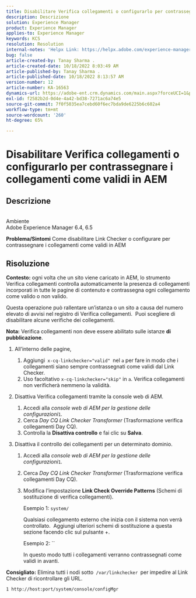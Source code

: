 ```yaml
---
title: Disabilitare Verifica collegamenti o configurarlo per contrassegnare i collegamenti come validi in AEM
description: Descrizione
solution: Experience Manager
product: Experience Manager
applies-to: Experience Manager
keywords: KCS
resolution: Resolution
internal-notes: 'Helpx Link: https://helpx.adobe.com/experience-manager/kb/how-to-configure-linkchecker-tomark-alllinks-asvalid.html'
bug: false
article-created-by: Tanay Sharma .
article-created-date: 10/18/2022 8:03:49 AM
article-published-by: Tanay Sharma .
article-published-date: 10/18/2022 8:13:57 AM
version-number: 12
article-number: KA-16563
dynamics-url: https://adobe-ent.crm.dynamics.com/main.aspx?forceUCI=1&pagetype=entityrecord&etn=knowledgearticle&id=25976761-bb4e-ed11-bba2-0022480868ff
exl-id: f2582b2d-0d4e-4a42-bd38-7271ac6a74e5
source-git-commit: 7f0f5035ea7cebd60f6ec7bda9de6225b6c602a4
workflow-type: tm+mt
source-wordcount: '260'
ht-degree: 65%

---
```


# Disabilitare Verifica collegamenti o configurarlo per contrassegnare i collegamenti come validi in AEM

## Descrizione

<br>Ambiente<br>
Adobe Experience Manager 6.4, 6.5


<b>Problema/Sintomi</b>
Come disabilitare Link Checker o configurare per contrassegnare i collegamenti come validi in AEM


## Risoluzione


<b>Contesto:</b> ogni volta che un sito viene caricato in AEM, lo strumento Verifica collegamenti controlla automaticamente la presenza di collegamenti incorporati in tutte le pagine di contenuto e contrassegna ogni collegamento come valido o non valido.

Questa operazione può rallentare un’istanza o un sito a causa del numero elevato di avvisi nel registro di Verifica collegamenti.  Puoi scegliere di disabilitare alcune verifiche dei collegamenti.

<b>Nota:</b> Verifica collegamenti non deve essere abilitato sulle istanze <b>di pubblicazione</b>.



1. All’interno delle pagine,
   1. Aggiungi` x-cq-linkchecker="valid" `nel `a` per fare in modo che i collegamenti siano sempre contrassegnati come validi dal Link Checker.
   2. Uso facoltativo `x-cq-linkchecker="skip"` in `a`. Verifica collegamenti non verificherà nemmeno la validità.
2. Disattiva Verifica collegamenti tramite la console web di AEM.
   1. Accedi alla *console web di AEM per la gestione delle configurazioni*`1`.
   2. Cerca *Day CQ Link Checker Transformer* (Trasformazione verifica collegamenti Day CQ).
   3. Controlla la <b>Disattiva controllo</b> e fai clic su <b>Salva</b>.
3. Disattiva il controllo dei collegamenti per un determinato dominio.

   1. Accedi alla *console web di AEM per la gestione delle configurazioni*`1`.
   2. Cerca *Day CQ Link Checker Transformer* (Trasformazione verifica collegamenti Day CQ).
   3. Modifica l’impostazione <b>Link Check Override Patterns</b> (Schemi di sostituzione di verifica collegamenti).



      Esempio 1: `system/`

      Qualsiasi collegamento esterno che inizia con il sistema non verrà controllato.  Aggiungi ulteriori schemi di sostituzione a questa sezione facendo clic sul pulsante +. 



      Esempio 2: ``

      In questo modo tutti i collegamenti verranno contrassegnati come validi in avanti.




<b>Consigliato:</b> Elimina tutti i nodi sotto` /var/linkchecker `per impedire al Link Checker di ricontrollare gli URL.

`1 http://host:port/system/console/configMgr`
